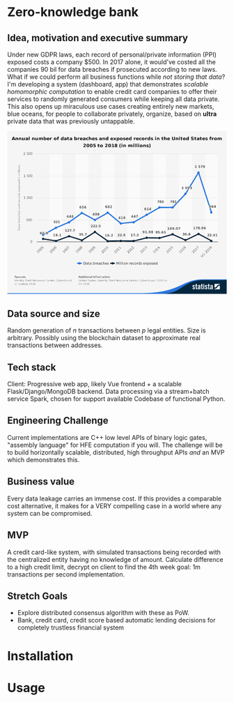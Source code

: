 # Zero-knowledge bank

## Idea, motivation and executive summary
Under new GDPR laws, each record of personal/private information (PPI) exposed costs a company $500. 
In 2017 alone, it would've costed all the companies 90 bil for data breaches if prosecuted according to new laws. What if we 
could perform all business functions while *not storing that data*? I'm developing 
a system (dashboard, app) that demonstrates *scalable homomorphic computation* to enable credit card companies 
to offer their services to randomly generated consumers while keeping all data private. This also opens 
up miraculous use cases creating entirely new markets, blue oceans, for people to collaborate privately, 
organize, based on **ultra** private data that was previously untappable. 

![Average number of data breaches and exposed records, from statista](./statistic_id273550_cyber-crime_-number-of-breaches-and-records-exposed-2005-2018-e1535023390184.png)

## Data source and size
Random generation of *n* transactions between *p* legal entities. Size is arbitrary.
Possibly using the blockchain dataset to approximate real transactions between addresses.

## Tech stack
Client: Progressive web app, likely Vue frontend + a scalable Flask/Django/MongoDB backend.
Data processing via a stream+batch service Spark, chosen for support available
Codebase of functional Python. 

## Engineering Challenge
Current implementations are C++ low level APIs of binary logic gates, "assembly language" for HFE computation if you will. The challenge will be to build horizontally scalable, distributed, high throughput APIs *and* an MVP which demonstrates this.

## Business value 
Every data leakage carries an immense cost. 
If this provides a comparable cost alternative, 
it makes for a VERY compelling case in a world where any system can be compromised. 

## MVP
A credit card-like system, with simulated transactions being recorded with the centralized entity having no knowledge of amount.
Calculate difference to a high credit limit, decrypt on client to find the 
4th week goal: 1m transactions per second implementation.

## Stretch Goals
* Explore distributed consensus algorithm with these as PoW. 
* Bank, credit card, credit score based automatic lending decisions for completely trustless financial system

# Installation

# Usage
